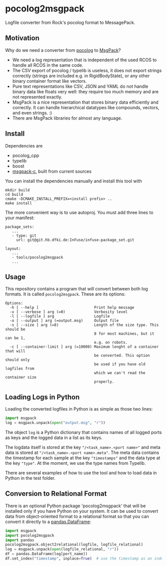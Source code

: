 # pocolog2msgpack

Logfile converter from Rock's pocolog format to MessagePack.

## Motivation

Why do we need a converter from
[pocolog](https://github.com/rock-core/tools-pocolog) to
[MsgPack](http://msgpack.org)?

* We need a log representation that is independent of the used RCOS to
  handle all RCOS in the same code.
* The CSV export of pocolog / typelib is useless, it does not export
  strings correctly (strings are included e.g. in RigidBodyState), or any
  other binary container format like vectors.
* Pure text representations like CSV, JSON and YAML do not handle binary
  data like floats very well: they require too much memory and are not
  represented exactly.
* MsgPack is a nice representation that stores binary data efficiently and
  correctly. It can handle hierarchical datatypes like compounds, vectors,
  and even strings. :)
* There are MsgPack libraries for almost any language.

## Install

Dependencies are

* pocolog_cpp
* typelib
* boost
* [msgpack-c](https://github.com/msgpack/msgpack-c), built from current sources

You can install the dependencies manually and install this tool with

    mkdir build
    cd build
    cmake -DCMAKE_INSTALL_PREFIX=<install prefix> ..
    make install

The more convenient way is to use autoproj. You must add three lines to
your manifest:

    package_sets:
       ...
       - type: git
         url: git@git.hb.dfki.de:InFuse/infuse-package_set.git

    layout:
       ...
       - tools/pocolog2msgpack
       ...

## Usage

This repository contains a program that will convert between both log
formats. It is called `pocolog2msgpack`. These are its options:

```
Options:
  -h [ --help ]                         Print help message
  -v [ --verbose ] arg (=0)             Verbosity level
  -l [ --logfile ] arg                  Logfile
  -o [ --output ] arg (=output.msg)     Output file
  -s [ --size ] arg (=8)                Length of the size type. This should be
                                        8 for most machines, but it can be 1, 
                                        e.g. on robots.
  -c [ --container-limit ] arg (=10000) Maximum lenght of a container that will
                                        be converted. This option should only 
                                        be used if you have old logfiles from 
                                        which we can't read the container size 
                                        properly.
```

## Loading Logs in Python

Loading the converted logfiles in Python is as simple as those two lines:

```python
import msgpack
log = msgpack.unpack(open("output.msg", "r"))
```

The object `log` is a Python dictionary that contains names of all logged ports
as keys and the logged data in a list as its keys.

The logdata itself is stored at the key `"/<task_name>.<port name>"` and
meta data is stored at `"/<task_name>.<port name>.meta"`. The meta data
contains the timestamp for each sample at the key `"timestamps"` and the
data type at the key `"type"`. At the moment, we use the type names from
Typelib.

There are several examples of how to use the tool and how to load data in
Python in the test folder.

## Conversion to Relational Format

There is an optional Python package 'pocolog2msgpack' that will be installed
only if you have Python on your system. It can be used to convert data
from object-oriented format to a relational format so that you can convert it
directly to a [pandas.DataFrame](http://pandas.pydata.org/):

```python
import msgpack
import pocolog2msgpack
import pandas
pocolog2msgpack.object2relational(logfile, logfile_relational)
log = msgpack.unpack(open(logfile_relational, "r"))
df = pandas.DataFrame(log[port_name])
df.set_index("timestamp", inplace=True)  # use the timestamp as an index
```
